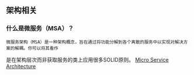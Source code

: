 ## 架构相关

### 什么是微服务（MSA）？
    微服务架构（MSA）是一种架构概念，旨在通过将功能分解到各个离散的服务中以实现对解决方案的解耦。你可以将其看作
是在架构层次而非获取服务的类上应用很多SOLID原则。
[Micro Service Architecture](https://yobriefca.se/blog/2013/04/29/micro-service-architecture/)

